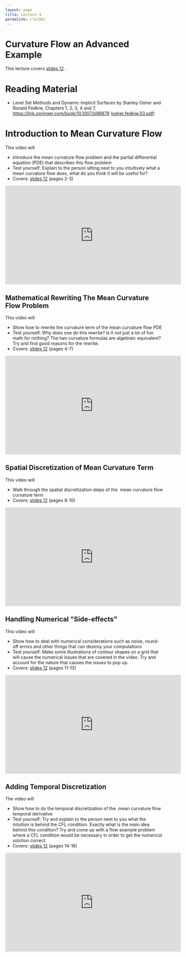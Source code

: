 ```yaml
---
layout: page
title: Lecture 4
permalink: /lec04/
---
```


<h1>Curvature Flow an Advanced Example</h1>

<p>This lecture covers
<a href="{{'assets/slides/Computational_Methods_12___Advanced_Finite_Difference_Methods.pdf' | relative_url}}">slides 12</a>
.</p>
<h1>Reading Material</h1>
<ul>
    <li>Level Set Methods and Dynamic Implicit Surfaces by Stanley Osher and Ronald Fedkiw, Chapters 1, 2, 3, 4 and 7, <a href="https://link.springer.com/book/10.1007/b98879" target="_blank" rel="noopener">https://link.springer.com/book/10.1007/b98879</a> (<a class="instructure_file_link instructure_scribd_file inline_disabled" title="osher.fedkiw.03.pdf" href="https://absalon.ku.dk/courses/72771/files/8258596?wrap=1" target="_blank" rel="noopener" data-api-endpoint="https://absalon.ku.dk/api/v1/courses/72771/files/8258596" data-api-returntype="File">osher.fedkiw.03.pdf</a>)&nbsp;</li>
</ul>
<h1>Introduction to Mean Curvature Flow</h1>
<p>This video will</p>
<ul>
    <li>Introduce the mean curvature flow problem and the partial differential equation (PDE) that describes this flow problem</li>
    <li>Test yourself: Explain to the person sitting next to you intuitively what a mean curvature flow does, what do you think it will be useful for?</li>
    <li>Covers: <a href="{{'assets/slides/Computational_Methods_12___Advanced_Finite_Difference_Methods.pdf' | relative_url}}">slides 12</a> (pages 2-3)</li>
</ul>
<p>
<iframe width="560" height="315" src="https://www.youtube.com/embed/HjAd6UvF-Pg?si=rSVKoZcpcHP4Rvbt" title="YouTube video player" frameborder="0" allow="accelerometer; autoplay; clipboard-write; encrypted-media; gyroscope; picture-in-picture; web-share" referrerpolicy="strict-origin-when-cross-origin" allowfullscreen></iframe>
</p>
<h2>Mathematical Rewriting The Mean Curvature Flow Problem</h2>
<p>This video will</p>
<ul>
    <li>Show how to rewrite the curvature term of the mean curvature flow PDE</li>
    <li>Test yourself: Why does one do this rewrite? Is it not just a lot of fun math for nothing? The two curvature formulas are algebraic equivalent? Try and find good reasons for the rewrite.</li>
    <li>Covers: <a href="{{'assets/slides/Computational_Methods_12___Advanced_Finite_Difference_Methods.pdf' | relative_url}}">slides 12</a> (pages 4-7)</li>
</ul>
<p>
<iframe width="560" height="315" src="https://www.youtube.com/embed/DI0qKmke_OU?si=TsQpqdHvaQZY8NVO" title="YouTube video player" frameborder="0" allow="accelerometer; autoplay; clipboard-write; encrypted-media; gyroscope; picture-in-picture; web-share" referrerpolicy="strict-origin-when-cross-origin" allowfullscreen></iframe>
</p>
<h2>Spatial Discretization of Mean Curvature Term</h2>
<p>This video will</p>
<ul>
    <li>Walk through the spatial discretization steps of the&nbsp; mean curvature flow curvature term</li>
    <li>Covers: <a href="{{'assets/slides/Computational_Methods_12___Advanced_Finite_Difference_Methods.pdf' | relative_url}}">slides 12</a> (pages 8-10)</li>
</ul>
<p>
<iframe width="560" height="315" src="https://www.youtube.com/embed/QyHeELY3REE?si=XLN4V-aG3ILEIraU" title="YouTube video player" frameborder="0" allow="accelerometer; autoplay; clipboard-write; encrypted-media; gyroscope; picture-in-picture; web-share" referrerpolicy="strict-origin-when-cross-origin" allowfullscreen></iframe>
</p>
<h2><a href="https://youtu.be/QyHeELY3REE" target="_blank" rel="noopener"></a>Handling Numerical "Side-effects"&nbsp;</h2>
<p>This video will</p>
<ul>
    <li>Show how to deal with numerical considerations such as noise, round-off errors and other things that can destroy your computations</li>
    <li>Test yourself: Make some illustrations of contour shapes on a grid that will cause the numerical issues that are covered in the video. Try and account for the nature that causes the issues to pop up.&nbsp;</li>
    <li>Covers: <a href="{{'assets/slides/Computational_Methods_12___Advanced_Finite_Difference_Methods.pdf' | relative_url}}">slides 12</a> (pages 11-13)</li>
</ul>
<p>
<iframe width="560" height="315" src="https://www.youtube.com/embed/YqMJ16qAxG4?si=p4lyHatQkEh2TJtl" title="YouTube video player" frameborder="0" allow="accelerometer; autoplay; clipboard-write; encrypted-media; gyroscope; picture-in-picture; web-share" referrerpolicy="strict-origin-when-cross-origin" allowfullscreen></iframe>
</p>

<h2>Adding Temporal Discretization</h2>
<p>The video will</p>
<ul>
    <li>Show how to do the temporal discretization of the&nbsp; mean curvature flow temporal derivative</li>
    <li>Test yourself: Try and explain to the person next to you what the intuition is behind the CFL condition. Exactly what is the main idea behind this condition? Try and come up with a flow example problem where a CFL condition would be necessary in order to get the numerical solution correct.</li>
    <li>Covers: <a href="{{'assets/slides/Computational_Methods_12___Advanced_Finite_Difference_Methods.pdf' | relative_url}}">slides 12</a> (pages 14-16)</li>
</ul>
<p>
<iframe width="560" height="315" src="https://www.youtube.com/embed/wZRX6FFZn0I?si=UGP2GA7ZBgN3YSyK" title="YouTube video player" frameborder="0" allow="accelerometer; autoplay; clipboard-write; encrypted-media; gyroscope; picture-in-picture; web-share" referrerpolicy="strict-origin-when-cross-origin" allowfullscreen></iframe>
</p>